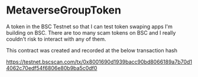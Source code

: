 # MetaverseGroupToken
A token in the BSC Testnet so that I can test token swaping apps I'm building on BSC.
There are too many scam tokens on BSC and I really couldn't risk to interact with any of them.

This contract was created and recorded at the below transaction hash

https://testnet.bscscan.com/tx/0x8001690d1939bacc90bd8066189a7b70d14062c70edf54f6806e80b9ba5c0df0
